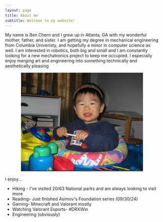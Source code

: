 ```yaml
---
layout: page
title: About me
subtitle: Welcome to my website!
---
```




My name is Ben Chern and I grew up in Atlanta, GA with my wonderful mother, father, and sister. I am getting my degree in mechanical engineering from Columbia Univeristy, and hopefully a minor in computer science as well. I am interested in robotics, both big and small and I am constantly looking for a new mechatronics project to keep me occupied. I especially enjoy merging art and engineering into something technically and aesthetically pleasing

<div style="text-align: center;">
    <img src="/assets/img/babyphoto.jpeg" alt="baby photo" width="400"/>
</div>

I enjoy...
- Hiking - I've visited 20/63 National parks and am always looking to visit more
- Reading- Just finished Asimov's Foundation series (09/30/24)
- Gaming- Minecraft and Valorant mostly
- Watching Valorant Esports- #DRXWin
- Engineering (obviously)
